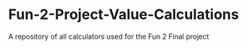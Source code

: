 # Fun-2-Project-Value-Calculations
A repository of all calculators used for the Fun 2 Final project

